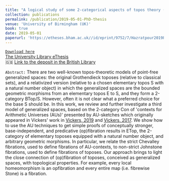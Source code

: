 ```yaml
---
title: "A logical study of some 2-categorical aspects of topos theory (PhD Thesis)"
collection: publications
permalink: /publication/2019-05-01-PhD-thesis
venue: 'University of Birmingham (UK)'
book: true
date: 2019-05-01
paperurl: 'https://etheses.bham.ac.uk//id/eprint/9752/7/Hazratpour2019PhD.pdf'
---
```


<!-- A logical study of some 2-categorical aspects of topos theory. -->

[`Download here`](https://etheses.bham.ac.uk//id/eprint/9752/7/Hazratpour2019PhD.pdf) <br/>
[The University Library eThesis](https://etheses.bham.ac.uk//id/eprint/9752/) <br/>
🇬🇧 [Link to the deposit in the British Library](https://ethos.bl.uk/OrderDetails.do?did=1&uin=uk.bl.ethos.834290)


`Abstract:` There are two well-known topos-theoretic models of point-free generalized spaces: the original Grothendieck toposes (relative to classical sets), and a relativized version (relative to a chosen elementary topos S with a natural number object) in which the generalized spaces are the bounded geometric morphisms from an elementary topos E to S, and they form a 2-category BTop/S. However, often it is not clear what a preferred choice for the base S should be. In this work, we review and further investigate a third model of generalized spaces, based on the 2-category Con of 'contexts for Arithmetic Universes (AUs)' presented by AU-sketches which originally appeared in Vickers' work in [Vickers, 2019](https://www.cs.bham.ac.uk/~sjv/papersfull.php#AUClTop) and [Vickers, 2017](https://www.cs.bham.ac.uk/~sjv/papersfull.php#AUSk). We show how to use the AU techniques to get simple proofs of conceptually stronger, base-independent, and predicative (op)fibration results in ETop, the 2-category of elementary toposes equipped with a natural number object, and arbitrary geometric morphisms. In particular, we relate the strict Chevalley fibrations, used to define fibrations of AU-contexts, to non-strict Johnstone fibrations, used to define fibrations of toposes. Our approach brings to light the close connection of (op)fibration of toposes, conceived as generalized spaces, with topological properties. For example, every local homeomorphism is an opfibration and every entire map (i.e. fibrewise Stone) is a fibration.




